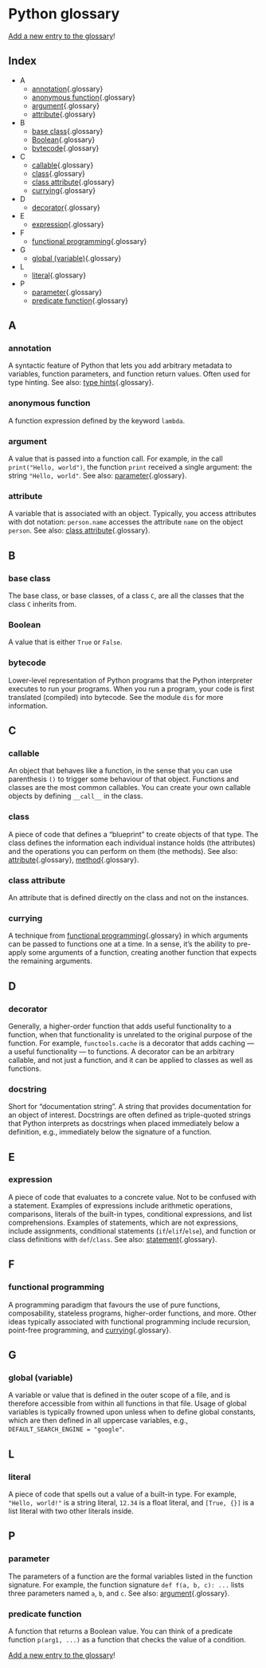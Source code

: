 # Python glossary

[Add a new entry to the glossary][edit-glossary]!

## Index

- A
  - [annotation](#annotation){.glossary}
  - [anonymous function](#anonymous-function){.glossary}
  - [argument](#argument){.glossary}
  - [attribute](#attribute){.glossary}
- B
  - [base class](#base-class){.glossary}
  - [Boolean](#boolean){.glossary}
  - [bytecode](#bytecode){.glossary}
- C
  - [callable](#callable){.glossary}
  - [class](#class){.glossary}
  - [class attribute](#class-attribute){.glossary}
  - [currying](#currying){.glossary}
- D
  - [decorator](#decorator){.glossary}
- E
  - [expression](#expression){.glossary}
- F
  - [functional programming](#functional-programming){.glossary}
- G
  - [global (variable)](#global-variable){.glossary}
- L
  - [literal](#literal){.glossary}
- P
  - [parameter](#parameter){.glossary}
  - [predicate function](#predicate-function){.glossary}


## A

### annotation

A syntactic feature of Python that lets you add arbitrary metadata to variables, function parameters, and function return values.
Often used for type hinting. See also: [type hints](#type-hints){.glossary}.

### anonymous function

A function expression defined by the keyword `lambda`.

### argument

A value that is passed into a function call.
For example, in the call `print("Hello, world")`, the function `print` received a single argument: the string `"Hello, world"`.
See also: [parameter](#parameter){.glossary}.

### attribute

A variable that is associated with an object.
Typically, you access attributes with dot notation: `person.name` accesses the attribute `name` on the object `person`.
See also: [class attribute](#class-attribute){.glossary}.


## B

### base class

The base class, or base classes, of a class `C`, are all the classes that the class `C` inherits from.

### Boolean

A value that is either `True` or `False`.

### bytecode

Lower-level representation of Python programs that the Python interpreter executes to run your programs.
When you run a program, your code is first translated (compiled) into bytecode.
See the module `dis` for more information.


## C

### callable

An object that behaves like a function, in the sense that you can use parenthesis `()` to trigger some behaviour of that object.
Functions and classes are the most common callables.
You can create your own callable objects by defining `__call__` in the class.

### class

A piece of code that defines a “blueprint” to create objects of that type.
The class defines the information each individual instance holds (the attributes) and the operations you can perform on them (the methods).
See also: [attribute](#attribute){.glossary}, [method](#method){.glossary}.

### class attribute

An attribute that is defined directly on the class and not on the instances.

### currying

A technique from [functional programming](#functional-programming){.glossary} in which arguments can be passed to functions one at a time.
In a sense, it’s the ability to pre-apply some arguments of a function, creating another function that expects the remaining arguments.


## D

### decorator

Generally, a higher-order function that adds useful functionality to a function, when that functionality is unrelated to the original purpose of the function.
For example, `functools.cache` is a decorator that adds caching — a useful functionality — to functions.
A decorator can be an arbitrary callable, and not just a function, and it can be applied to classes as well as functions.

### docstring

Short for “documentation string”.
A string that provides documentation for an object of interest.
Docstrings are often defined as triple-quoted strings that Python interprets as docstrings when placed immediately below a definition, e.g., immediately below the signature of a function.


## E

### expression

A piece of code that evaluates to a concrete value.
Not to be confused with a statement.
Examples of expressions include arithmetic operations, comparisons, literals of the built-in types, conditional expressions, and list comprehensions.
Examples of statements, which are not expressions, include assignments, conditional statements (`if`/`elif`/`else`), and function or class definitions with `def`/`class`.
See also: [statement](#statement){.glossary}.


## F

### functional programming

A programming paradigm that favours the use of pure functions, composability, stateless programs, higher-order functions, and more.
Other ideas typically associated with functional programming include recursion, point-free programming, and [currying](#currying){.glossary}.


## G

### global (variable)

A variable or value that is defined in the outer scope of a file, and is therefore accessible from within all functions in that file.
Usage of global variables is typically frowned upon unless when to define global constants, which are then defined in all uppercase variables, e.g., `DEFAULT_SEARCH_ENGINE = "google"`.


## L

### literal

A piece of code that spells out a value of a built-in type.
For example, `"Hello, world!"` is a string literal, `12.34` is a float literal, and `[True, {}]` is a list literal with two other literals inside.


## P

### parameter

The parameters of a function are the formal variables listed in the function signature.
For example, the function signature `def f(a, b, c): ...` lists three parameters named `a`, `b`, and `c`.
See also: [argument](#argument){.glossary}.

### predicate function

A function that returns a Boolean value.
You can think of a predicate function `p(arg1, ...)` as a function that checks the value of a condition.

[Add a new entry to the glossary][edit-glossary]!



[edit-glossary]: https://github.com/mathspp/mathspp/edit/master/pages/python-glossary/default.md
